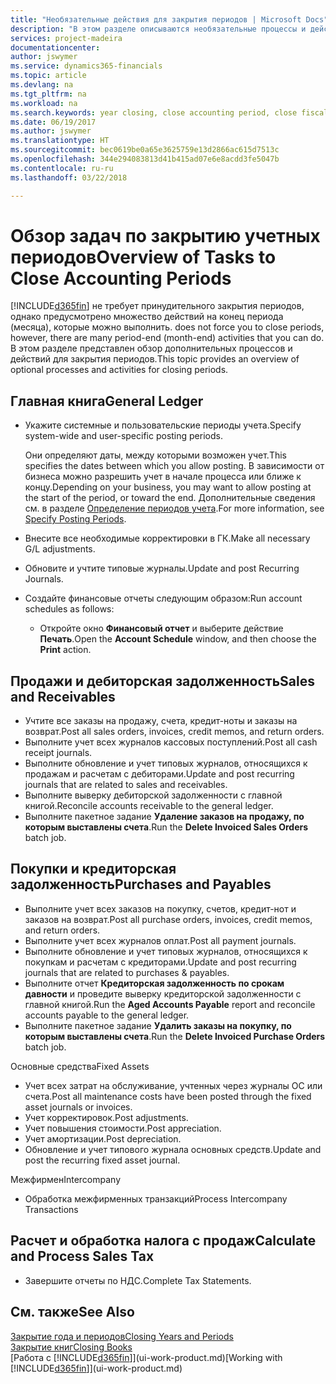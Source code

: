 ```yaml
---
title: "Необязательные действия для закрытия периодов | Microsoft Docs"
description: "В этом разделе описываются необязательные процессы и действия по закрытию учетных периодов в Finance and Operations, Business edition."
services: project-madeira
documentationcenter: 
author: jswymer
ms.service: dynamics365-financials
ms.topic: article
ms.devlang: na
ms.tgt_pltfrm: na
ms.workload: na
ms.search.keywords: year closing, close accounting period, close fiscal year, aging, creditor payments, vendor payments
ms.date: 06/19/2017
ms.author: jswymer
ms.translationtype: HT
ms.sourcegitcommit: bec0619be0a65e3625759e13d2866ac615d7513c
ms.openlocfilehash: 344e294083813d41b415ad07e6e8acdd3fe5047b
ms.contentlocale: ru-ru
ms.lasthandoff: 03/22/2018

---
```

# <a name="overview-of-tasks-to-close-accounting-periods"></a><span data-ttu-id="907f6-103">Обзор задач по закрытию учетных периодов</span><span class="sxs-lookup"><span data-stu-id="907f6-103">Overview of Tasks to Close Accounting Periods</span></span>
[!INCLUDE[d365fin](includes/d365fin_md.md)]<span data-ttu-id="907f6-104"> не требует принудительного закрытия периодов, однако предусмотрено множество действий на конец периода (месяца), которые можно выполнить.</span><span class="sxs-lookup"><span data-stu-id="907f6-104"> does not force you to close periods, however, there are many period-end (month-end) activities that you can do.</span></span> <span data-ttu-id="907f6-105">В этом разделе представлен обзор дополнительных процессов и действий для закрытия периодов.</span><span class="sxs-lookup"><span data-stu-id="907f6-105">This topic provides an overview of optional processes and activities for closing periods.</span></span>  

## <a name="general-ledger"></a><span data-ttu-id="907f6-106">Главная книга</span><span class="sxs-lookup"><span data-stu-id="907f6-106">General Ledger</span></span>
* <span data-ttu-id="907f6-107">Укажите системные и пользовательские периоды учета.</span><span class="sxs-lookup"><span data-stu-id="907f6-107">Specify system-wide and user-specific posting periods.</span></span>  

    <span data-ttu-id="907f6-108">Они определяют даты, между которыми возможен учет.</span><span class="sxs-lookup"><span data-stu-id="907f6-108">This specifies the dates between which you allow posting.</span></span> <span data-ttu-id="907f6-109">В зависимости от бизнеса можно разрешить учет в начале процесса или ближе к концу.</span><span class="sxs-lookup"><span data-stu-id="907f6-109">Depending on your business, you may want to allow posting at the start of the period, or toward the end.</span></span> <span data-ttu-id="907f6-110">Дополнительные сведения см. в разделе [Определение периодов учета](finance-how-specify-posting-periods.md).</span><span class="sxs-lookup"><span data-stu-id="907f6-110">For more information, see [Specify Posting Periods](finance-how-specify-posting-periods.md).</span></span>  
* <span data-ttu-id="907f6-111">Внесите все необходимые корректировки в ГК.</span><span class="sxs-lookup"><span data-stu-id="907f6-111">Make all necessary G/L adjustments.</span></span>  
* <span data-ttu-id="907f6-112">Обновите и учтите типовые журналы.</span><span class="sxs-lookup"><span data-stu-id="907f6-112">Update and post Recurring Journals.</span></span>  
  <!--* Process Consolidations-->
* <span data-ttu-id="907f6-113">Создайте финансовые отчеты следующим образом:</span><span class="sxs-lookup"><span data-stu-id="907f6-113">Run account schedules as follows:</span></span>  
  * <span data-ttu-id="907f6-114">Откройте окно **Финансовый отчет** и выберите действие **Печать**.</span><span class="sxs-lookup"><span data-stu-id="907f6-114">Open the **Account Schedule** window, and then choose the **Print** action.</span></span>  

## <a name="sales-and-receivables"></a><span data-ttu-id="907f6-115">Продажи и дебиторская задолженность</span><span class="sxs-lookup"><span data-stu-id="907f6-115">Sales and Receivables</span></span>
* <span data-ttu-id="907f6-116">Учтите все заказы на продажу, счета, кредит-ноты и заказы на возврат.</span><span class="sxs-lookup"><span data-stu-id="907f6-116">Post all sales orders, invoices, credit memos, and return orders.</span></span>  
* <span data-ttu-id="907f6-117">Выполните учет всех журналов кассовых поступлений.</span><span class="sxs-lookup"><span data-stu-id="907f6-117">Post all cash receipt journals.</span></span>  
* <span data-ttu-id="907f6-118">Выполните обновление и учет типовых журналов, относящихся к продажам и расчетам с дебиторами.</span><span class="sxs-lookup"><span data-stu-id="907f6-118">Update and post recurring journals that are related to sales and receivables.</span></span>  
* <span data-ttu-id="907f6-119">Выполните выверку дебиторской задолженности с главной книгой.</span><span class="sxs-lookup"><span data-stu-id="907f6-119">Reconcile accounts receivable to the general ledger.</span></span>  
* <span data-ttu-id="907f6-120">Выполните пакетное задание **Удаление заказов на продажу, по которым выставлены счета**.</span><span class="sxs-lookup"><span data-stu-id="907f6-120">Run the **Delete Invoiced Sales Orders** batch job.</span></span>  

## <a name="purchases-and-payables"></a><span data-ttu-id="907f6-121">Покупки и кредиторская задолженность</span><span class="sxs-lookup"><span data-stu-id="907f6-121">Purchases and Payables</span></span>
* <span data-ttu-id="907f6-122">Выполните учет всех заказов на покупку, счетов, кредит-нот и заказов на возврат.</span><span class="sxs-lookup"><span data-stu-id="907f6-122">Post all purchase orders, invoices, credit memos, and return orders.</span></span>  
* <span data-ttu-id="907f6-123">Выполните учет всех журналов оплат.</span><span class="sxs-lookup"><span data-stu-id="907f6-123">Post all payment journals.</span></span>  
* <span data-ttu-id="907f6-124">Выполните обновление и учет типовых журналов, относящихся к покупкам и расчетам с кредиторами.</span><span class="sxs-lookup"><span data-stu-id="907f6-124">Update and post recurring journals that are related to purchases & payables.</span></span>  
* <span data-ttu-id="907f6-125">Выполните отчет **Кредиторская задолженность по срокам давности** и проведите выверку кредиторской задолженности с главной книгой.</span><span class="sxs-lookup"><span data-stu-id="907f6-125">Run the **Aged Accounts Payable** report and reconcile accounts payable to the general ledger.</span></span>  
* <span data-ttu-id="907f6-126">Выполните пакетное задание **Удалить заказы на покупку, по которым выставлены счета**.</span><span class="sxs-lookup"><span data-stu-id="907f6-126">Run the **Delete Invoiced Purchase Orders** batch job.</span></span>  

<span data-ttu-id="907f6-127">Основные средства</span><span class="sxs-lookup"><span data-stu-id="907f6-127">Fixed Assets</span></span>
* <span data-ttu-id="907f6-128">Учет всех затрат на обслуживание, учтенных через журналы ОС или счета.</span><span class="sxs-lookup"><span data-stu-id="907f6-128">Post all maintenance costs have been posted through the fixed asset journals or invoices.</span></span>
* <span data-ttu-id="907f6-129">Учет корректировок.</span><span class="sxs-lookup"><span data-stu-id="907f6-129">Post adjustments.</span></span>
* <span data-ttu-id="907f6-130">Учет повышения стоимости.</span><span class="sxs-lookup"><span data-stu-id="907f6-130">Post appreciation.</span></span>
* <span data-ttu-id="907f6-131">Учет амортизации.</span><span class="sxs-lookup"><span data-stu-id="907f6-131">Post depreciation.</span></span>
* <span data-ttu-id="907f6-132">Обновление и учет типового журнала основных средств.</span><span class="sxs-lookup"><span data-stu-id="907f6-132">Update and post the recurring fixed asset journal.</span></span>

<span data-ttu-id="907f6-133">Межфирмен</span><span class="sxs-lookup"><span data-stu-id="907f6-133">Intercompany</span></span>
* <span data-ttu-id="907f6-134">Обработка межфирменных транзакций</span><span class="sxs-lookup"><span data-stu-id="907f6-134">Process Intercompany Transactions</span></span>

## <a name="calculate-and-process-sales-tax"></a><span data-ttu-id="907f6-135">Расчет и обработка налога с продаж</span><span class="sxs-lookup"><span data-stu-id="907f6-135">Calculate and Process Sales Tax</span></span>
* <span data-ttu-id="907f6-136">Завершите отчеты по НДС.</span><span class="sxs-lookup"><span data-stu-id="907f6-136">Complete Tax Statements.</span></span>  

## <a name="see-also"></a><span data-ttu-id="907f6-137">См. также</span><span class="sxs-lookup"><span data-stu-id="907f6-137">See Also</span></span>
[<span data-ttu-id="907f6-138">Закрытие года и периодов</span><span class="sxs-lookup"><span data-stu-id="907f6-138">Closing Years and Periods</span></span>](year-close-years-periods.md)  
[<span data-ttu-id="907f6-139">Закрытие книг</span><span class="sxs-lookup"><span data-stu-id="907f6-139">Closing Books</span></span>](year-close-books.md)  
<span data-ttu-id="907f6-140">[Работа с [!INCLUDE[d365fin](includes/d365fin_md.md)]](ui-work-product.md)</span><span class="sxs-lookup"><span data-stu-id="907f6-140">[Working with [!INCLUDE[d365fin](includes/d365fin_md.md)]](ui-work-product.md)</span></span>

